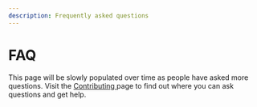 ```yaml
---
description: Frequently asked questions
---
```


# FAQ

This page will be slowly populated over time as people have asked more questions. Visit the [Contributing ](contributing.md)page to find out where you can ask questions and get help.

